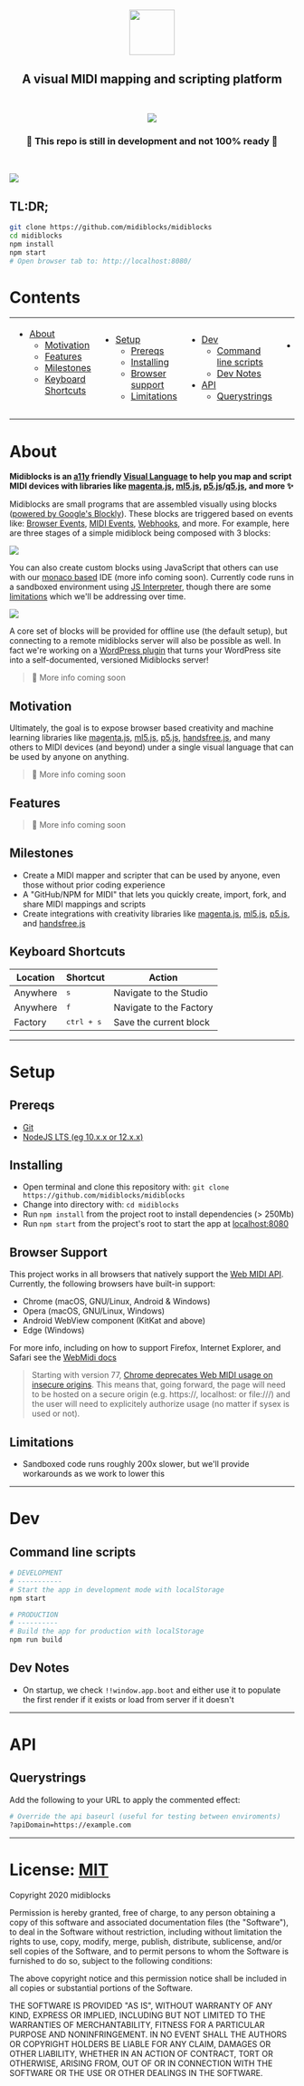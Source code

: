 <div align="center">
  <h1><a href="https://midiblocks.com"><img height=80 src="https://midiblocks.com/wp-content/uploads/2020/09/midiblocks-colorized-light.png"></a></h1>
  <h2>A visual MIDI mapping and scripting platform</h2>
  <br>
  <p><a href="https://github.com/google/blockly"><img src="https://tinyurl.com/built-on-blockly"></a></p>
  <h3>🚧 This repo is still in development and not 100% ready 🚧</h3>
</div>

<br>

![](https://midiblocks.com/wp-content/uploads/2020/09/latest-screenshot.jpg)

## TL:DR;
```bash
git clone https://github.com/midiblocks/midiblocks
cd midiblocks
npm install
npm start
# Open browser tab to: http://localhost:8080/
```



# Contents
<table>
  <tr>
    <td>
      <ul>
        <li>
          <a href="#about">About</a>
          <ul>
            <li><a href="#motivation">Motivation</a></li>
            <li><a href="#features">Features</a></li>
            <li><a href="#milestones">Milestones</a></li>
            <li><a href="#keyboard-shortcuts">Keyboard Shortcuts</a></li>
          </ul>
          <br>
        </li>
      </ul>
    </td>
    <td>
      <ul>
        <li>
          <a href="#setup">Setup</a>
          <ul>
            <li><a href="#prereqs">Prereqs</a></li>
            <li><a href="#installing">Installing</a></li>
            <li><a href="#browser-support">Browser support</a></li>
            <li><a href="#limitations">Limitations</a></li>
          </ul>
        </li>
      </ul>
    </td>
    <td>
      <ul>
        <li>
          <a href="#dev">Dev</a>
          <ul>
            <li><a href="#command-line-scripts">Command line scripts</a></li>
            <li><a href="#dev-notes">Dev Notes</a></li>
          </ul>
        </li>
        <li>
          <a href="#api">API</a>
          <ul>
            <li><a href="#querystrings">Querystrings</a></li>
          </ul>
        </li>
      </ul>
    </td>
    <td>
      <ul>
        <li>
          <a href="#license">License</a>
        </li>
      </ul>
      <br>
      <br>
      <br>
      <br>
    </td>
  </tr>
</table>



# About
**Midiblocks is an [a11y](https://www.a11yproject.com/) friendly [Visual Language](https://en.wikipedia.org/wiki/Visual_programming_language) to help you map and script MIDI devices with libraries like [magenta.js](https://magenta.tensorflow.org/), [ml5.js](https://ml5js.org/), [p5.js](https://p5js.org/)/[q5.js](https://github.com/LingDong-/q5xjs), and more ✨**

Midiblocks are small programs that are assembled visually using blocks ([powered by Google's Blockly](https://developers.google.com/blockly)). These blocks are triggered based on events like: [Browser Events](https://developer.mozilla.org/en-US/docs/Web/Events), [MIDI Events](https://webmidijs.org/docs/v2.5.1/classes/Input.html#events), [Webhooks](https://zapier.com/blog/what-are-webhooks/), and more. For example, here are three stages of a simple midiblock being composed with 3 blocks:

<!-- @todo Create GIF -->
![](https://midiblocks.com/wp-content/uploads/2020/09/latest-screenshot.jpg)

You can also create custom blocks using JavaScript that others can use with our [monaco based](https://microsoft.github.io/monaco-editor/) IDE (more info coming soon). Currently code runs in a sandboxed environment using [JS Interpreter](https://github.com/NeilFraser/JS-Interpreter), though there are some [limitations](#limitations) which we'll be addressing over time.

![](https://i.imgur.com/iR58fER.jpg)

A core set of blocks will be provided for offline use (the default setup), but connecting to a remote midiblocks server will also be possible as well. In fact we're working on a [WordPress plugin](https://github.com/MIDIBlocks/midiblocks-wordpress-server) that turns your WordPress site into a self-documented, versioned Midiblocks server!

> 🚧 More info coming soon

## Motivation

Ultimately, the goal is to expose browser based creativity and machine learning libraries like [magenta.js](https://magenta.tensorflow.org/), [ml5.js](https://ml5js.org/), [p5.js](https://p5js.org/), [handsfree.js](https://github.com/handsfreejs/handsfree), and many others to MIDI devices (and beyond) under a single visual language that can be used by anyone on anything.

> 🚧 More info coming soon

## Features

> 🚧 More info coming soon

## Milestones
- Create a MIDI mapper and scripter that can be used by anyone, even those without prior coding experience
- A "GitHub/NPM for MIDI" that lets you quickly create, import, fork, and share MIDI mappings and scripts
- Create integrations with creativity libraries like [magenta.js](https://magenta.tensorflow.org/), [ml5.js](https://ml5js.org/), [p5.js](https://p5js.org/), and [handsfree.js](https://github.com/handsfreejs/handsfree)

## Keyboard Shortcuts

<table>
  <thead>
    <tr>
      <th>Location</th>
      <th>Shortcut</th>
      <th>Action</th>
    </tr>
  </thead>
  <tbody>
    <tr>
      <td>Anywhere</td>
      <td><kbd>s</kbd></td>
      <td>Navigate to the Studio</td>
    </tr>
    <tr>
      <td>Anywhere</td>
      <td><kbd>f</kbd></td>
      <td>Navigate to the Factory</td>
    </tr>
    <tr>
      <td>Factory</td>
      <td><kbd>ctrl + s</kbd></td>
      <td>Save the current block</td>
    </tr>
  </tbody>
</table>

-------------------------------------------------------------------------------



# Setup
## Prereqs
- [Git](https://git-scm.com/downloads)
- [NodeJS LTS (eg 10.x.x or 12.x.x)](https://nodejs.org/en/)

## Installing
- Open terminal and clone this repository with: `git clone https://github.com/midiblocks/midiblocks`
- Change into directory with: `cd midiblocks`
- Run `npm install` from the project root to install dependencies (> 250Mb)
- Run `npm start` from the project's root to start the app at [localhost:8080](http://localhost:8080)


## Browser Support
This project works in all browsers that natively support the [Web MIDI API](https://webaudio.github.io/web-midi-api/). Currently, the following browsers have built-in support:

- Chrome (macOS, GNU/Linux, Android & Windows)
- Opera (macOS, GNU/Linux, Windows)
- Android WebView component (KitKat and above)
- Edge (Windows)

For more info, including on how to support Firefox, Internet Explorer, and Safari see the [WebMidi docs](https://github.com/djipco/webmidi#browser-support)

> Starting with version 77, [Chrome deprecates Web MIDI usage on insecure origins](https://www.chromestatus.com/feature/5138066234671104). This means that, going forward, the page will need to be hosted on a secure origin (e.g. https://, localhost: or file:///) and the user will need to explicitely authorize usage (no matter if sysex is used or not).



## Limitations

- Sandboxed code runs roughly 200x slower, but we'll provide workarounds as we work to lower this



-------------------------------------------------------------------------------



# Dev


## Command line scripts
```bash
# DEVELOPMENT 
# -----------
# Start the app in development mode with localStorage
npm start

# PRODUCTION
# ----------
# Build the app for production with localStorage
npm run build
```

## Dev Notes
- On startup, we check `!!window.app.boot` and either use it to populate the first render if it exists or load from server if it doesn't



-------------------------------------------------------------------------------



# API

## Querystrings

Add the following to your URL to apply the commented effect:

```bash
# Override the api baseurl (useful for testing between enviroments)
?apiDomain=https://example.com
```



-------------------------------------------------------------------------------



# License: [MIT](https://opensource.org/licenses/MIT)

Copyright 2020 midiblocks

Permission is hereby granted, free of charge, to any person obtaining a copy of this software and associated documentation files (the "Software"), to deal in the Software without restriction, including without limitation the rights to use, copy, modify, merge, publish, distribute, sublicense, and/or sell copies of the Software, and to permit persons to whom the Software is furnished to do so, subject to the following conditions:

The above copyright notice and this permission notice shall be included in all copies or substantial portions of the Software.

THE SOFTWARE IS PROVIDED "AS IS", WITHOUT WARRANTY OF ANY KIND, EXPRESS OR IMPLIED, INCLUDING BUT NOT LIMITED TO THE WARRANTIES OF MERCHANTABILITY, FITNESS FOR A PARTICULAR PURPOSE AND NONINFRINGEMENT. IN NO EVENT SHALL THE AUTHORS OR COPYRIGHT HOLDERS BE LIABLE FOR ANY CLAIM, DAMAGES OR OTHER LIABILITY, WHETHER IN AN ACTION OF CONTRACT, TORT OR OTHERWISE, ARISING FROM, OUT OF OR IN CONNECTION WITH THE SOFTWARE OR THE USE OR OTHER DEALINGS IN THE SOFTWARE.